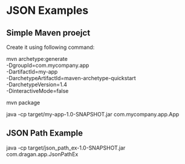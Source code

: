 # JSON Examples

## Simple Maven proejct

Create it using following command:

mvn archetype:generate \
    -DgroupId=com.mycompany.app \
    -DartifactId=my-app \
    -DarchetypeArtifactId=maven-archetype-quickstart \
    -DarchetypeVersion=1.4 \
    -DinteractiveMode=false

mvn package

java -cp target/my-app-1.0-SNAPSHOT.jar com.mycompany.app.App

## JSON Path Example

java -cp target/json_path_ex-1.0-SNAPSHOT.jar com.dragan.app.JsonPathEx
